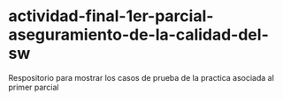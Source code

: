 # actividad-final-1er-parcial-aseguramiento-de-la-calidad-del-sw
Respositorio para mostrar los casos de prueba de la practica asociada al primer parcial

